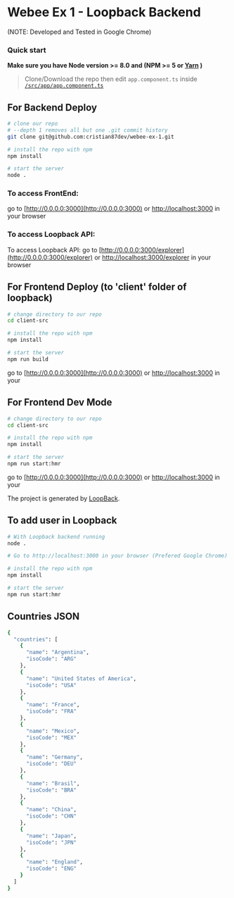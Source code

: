 # Webee Ex 1 - Loopback Backend
(NOTE: Developed and Tested in Google Chrome)

### Quick start
**Make sure you have Node version >= 8.0 and (NPM >= 5 or [Yarn](https://yarnpkg.com) )**
> Clone/Download the repo then edit `app.component.ts` inside [`/src/app/app.component.ts`](/src/app/app.component.ts)

## For Backend Deploy

```bash
# clone our repo
# --depth 1 removes all but one .git commit history
git clone git@github.com:cristian87dev/webee-ex-1.git

# install the repo with npm
npm install

# start the server
node .
```
### To access FrontEnd:
go to [http://0.0.0.0:3000](http://0.0.0.0:3000) or [http://localhost:3000](http://localhost:3000) in your browser

### To access Loopback API:
To access Loopback API: go to [http://0.0.0.0:3000/explorer](http://0.0.0.0:3000/explorer) or [http://localhost:3000/explorer](http://localhost:3000/explorer) in your browser

## For Frontend Deploy (to 'client' folder of loopback)

```bash
# change directory to our repo
cd client-src

# install the repo with npm
npm install

# start the server
npm run build
```
go to [http://0.0.0.0:3000](http://0.0.0.0:3000) or [http://localhost:3000](http://localhost:3000) in your

## For Frontend Dev Mode

```bash
# change directory to our repo
cd client-src

# install the repo with npm
npm install

# start the server
npm run start:hmr
```
go to [http://0.0.0.0:3000](http://0.0.0.0:3000) or [http://localhost:3000](http://localhost:3000) in your

The project is generated by [LoopBack](http://loopback.io).

## To add user in Loopback
```bash
# With Loopback backend running
node .

# Go to http://localhost:3000 in your browser (Prefered Google Chrome)

# install the repo with npm
npm install

# start the server
npm run start:hmr
```

## Countries JSON
```bash
{
  "countries": [
    {
      "name": "Argentina",
      "isoCode": "ARG"
    },
    {
      "name": "United States of America",
      "isoCode": "USA"
    },
    {
      "name": "France",
      "isoCode": "FRA"
    },
    {
      "name": "Mexico",
      "isoCode": "MEX"
    },
    {
      "name": "Germany",
      "isoCode": "DEU"
    },
    {
      "name": "Brasil",
      "isoCode": "BRA"
    },
    {
      "name": "China",
      "isoCode": "CHN"
    },
    {
      "name": "Japan",
      "isoCode": "JPN"
    },
    {
      "name": "England",
      "isoCode": "ENG"
    }
  ]
}

```
